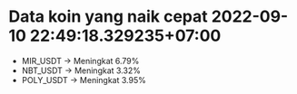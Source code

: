 # Data koin yang naik cepat 2022-09-10 22:49:18.329235+07:00

* MIR_USDT -> Meningkat 6.79%
* NBT_USDT -> Meningkat 3.32%
* POLY_USDT -> Meningkat 3.95%
